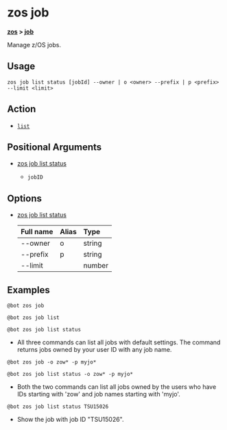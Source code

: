 # zos job

**[zos](../zos) > [job](job)**

Manage z/OS jobs.  <!--job-description-->

## Usage

`zos job list status [jobId] --owner | o <owner> --prefix | p <prefix> --limit <limit>`
<!--job-synopsis-->

## Action

- [`list`](./list/list)

## Positional Arguments

-  [zos job list status](./list/zos-job-list-status#positional-arguments)

    - `jobID`

## Options

- [zos job list status](./list/zos-job-list-status#options)

    | Full name  | Alias | Type |
    | :---- | :----  | :---- |
    | --owner | o | string |
    | --prefix | p | string |
    | --limit |  | number |

## Examples
```
@bot zos job 
```
```
@bot zos job list
```
```
@bot zos job list status
```

- All three commands can list all jobs with default settings. The command returns jobs owned by your user ID with any job name.

```
@bot zos job -o zow* -p myjo*
```
```
@bot zos job list status -o zow* -p myjo*
``` 

- Both the two commands can list all jobs owned by the users who have IDs starting with 'zow' and job names starting with 'myjo'.

```
@bot zos job list status TSU15026
```
   
 - Show the job with job ID "TSU15026".
